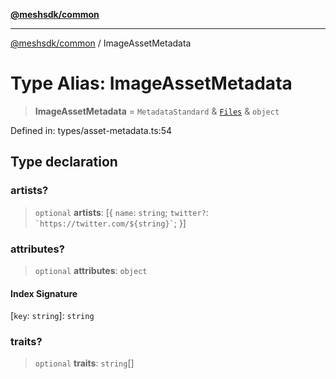 [**@meshsdk/common**](../README.md)

***

[@meshsdk/common](../globals.md) / ImageAssetMetadata

# Type Alias: ImageAssetMetadata

> **ImageAssetMetadata** = `MetadataStandard` & [`Files`](Files.md) & `object`

Defined in: types/asset-metadata.ts:54

## Type declaration

### artists?

> `optional` **artists**: \[\{ `name`: `string`; `twitter?`: `` `https://twitter.com/${string}` ``; \}\]

### attributes?

> `optional` **attributes**: `object`

#### Index Signature

\[`key`: `string`\]: `string`

### traits?

> `optional` **traits**: `string`[]
